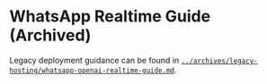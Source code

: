 # WhatsApp Realtime Guide (Archived)

Legacy deployment guidance can be found in [`../archives/legacy-hosting/whatsapp-openai-realtime-guide.md`](../archives/legacy-hosting/whatsapp-openai-realtime-guide.md).
